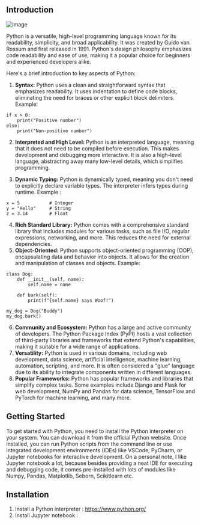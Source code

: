 ## Introduction
![image](https://github.com/digo4/Introduction-to-Python/assets/154576641/6dd0e256-2b49-4b88-925a-34e56a60025e)


Python is a versatile, high-level programming language known for its readability, simplicity, and broad applicability. It was created by Guido van Rossum and first released in 1991. Python's design philosophy emphasizes code readability and ease of use, making it a popular choice for beginners and experienced developers alike.

Here's a brief introduction to key aspects of Python:

1. **Syntax:**
Python uses a clean and straightforward syntax that emphasizes readability. It uses indentation to define code blocks, eliminating the need for braces or other explicit block delimiters.
Example:

```{python}
if x > 0:
    print("Positive number")
else:
    print("Non-positive number")
```
2. **Interpreted and High Level:**
Python is an interpreted language, meaning that it does not need to be compiled before execution. This makes development and debugging more interactive. It is also a high-level language, abstracting away many low-level details, which simplifies programming.

3. **Dynamic Typing:**
Python is dynamically typed, meaning you don't need to explicitly declare variable types. The interpreter infers types during runtime. Example :

```{python}
x = 5           # Integer
y = "Hello"     # String
z = 3.14        # Float
```

4. **Rich Standard Library:**
Python comes with a comprehensive standard library that includes modules for various tasks, such as file I/O, regular expressions, networking, and more. This reduces the need for external dependencies.
5. **Object-Oriented:**
Python supports object-oriented programming (OOP), encapsulating data and behavior into objects. It allows for the creation and manipulation of classes and objects.
Example:

```{python}
class Dog:
    def __init__(self, name):
        self.name = name

    def bark(self):
        print(f"{self.name} says Woof!")

my_dog = Dog("Buddy")
my_dog.bark()

```
6. **Community and Ecosystem:**
Python has a large and active community of developers. The Python Package Index (PyPI) hosts a vast collection of third-party libraries and frameworks that extend Python's capabilities, making it suitable for a wide range of applications.
7. **Versatility:**
Python is used in various domains, including web development, data science, artificial intelligence, machine learning, automation, scripting, and more. It is often considered a "glue" language due to its ability to integrate components written in different languages.
8. **Popular Frameworks:**
Python has popular frameworks and libraries that simplify complex tasks. Some examples include Django and Flask for web development, NumPy and Pandas for data science, TensorFlow and PyTorch for machine learning, and many more.

## Getting Started 
To get started with Python, you need to install the Python interpreter on your system. You can download it from the official Python website. Once installed, you can run Python scripts from the command line or use integrated development environments (IDEs) like VSCode, PyCharm, or Jupyter notebooks for interactive development.
On a personal note, I like Jupyter notebook a lot, because besides providing a neat IDE for executing and debugging code, it comes pre-installed with lots of modules like Numpy, Pandas, Matplotlib, Seborn, Scikitlearn etc. 

## Installation
1. Install a Python interpreter : https://www.python.org/
2. Install Jupyter notebook : 
